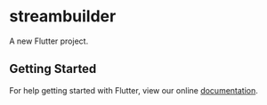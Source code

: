 # streambuilder

A new Flutter project.

## Getting Started

For help getting started with Flutter, view our online
[documentation](https://flutter.io/).
